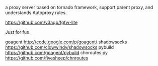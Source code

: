 ﻿a proxy server based on tornado framework, support parent proxy, and understands Autoproxy rules.

https://github.com/v3aqb/fgfw-lite

Just for fun.

goagent http://code.google.com/p/goagent/
shadowsocks https://github.com/clowwindy/shadowsocks
pybuild https://github.com/goagent/pybuild
chnroutes.py https://github.com/fivesheep/chnroutes
